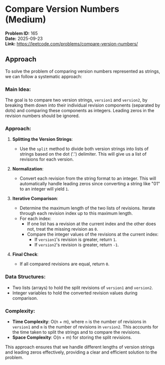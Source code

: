 # Compare Version Numbers (Medium)

**Problem ID:** 165  
**Date:** 2025-09-23  
**Link:** https://leetcode.com/problems/compare-version-numbers/

## Approach

To solve the problem of comparing version numbers represented as strings, we can follow a systematic approach:

### Main Idea:
The goal is to compare two version strings, `version1` and `version2`, by breaking them down into their individual revision components (separated by dots) and comparing these components as integers. Leading zeros in the revision numbers should be ignored.

### Approach:
1. **Splitting the Version Strings**: 
   - Use the `split` method to divide both version strings into lists of strings based on the dot ('.') delimiter. This will give us a list of revisions for each version.

2. **Normalization**:
   - Convert each revision from the string format to an integer. This will automatically handle leading zeros since converting a string like "01" to an integer will yield `1`.

3. **Iterative Comparison**:
   - Determine the maximum length of the two lists of revisions. Iterate through each revision index up to this maximum length.
   - For each index:
     - If one list has a revision at the current index and the other does not, treat the missing revision as `0`.
     - Compare the integer values of the revisions at the current index:
       - If `version1`'s revision is greater, return `1`.
       - If `version2`'s revision is greater, return `-1`.

4. **Final Check**:
   - If all compared revisions are equal, return `0`.

### Data Structures:
- Two lists (arrays) to hold the split revisions of `version1` and `version2`.
- Integer variables to hold the converted revision values during comparison.

### Complexity:
- **Time Complexity**: O(n + m), where `n` is the number of revisions in `version1` and `m` is the number of revisions in `version2`. This accounts for the time taken to split the strings and to compare the revisions.
- **Space Complexity**: O(n + m) for storing the split revisions.

This approach ensures that we handle different lengths of version strings and leading zeros effectively, providing a clear and efficient solution to the problem.
